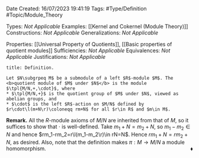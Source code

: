<div class="topSpace"></div>

Date Created: 16/07/2023 19:41:19
Tags: #Type/Definition #Topic/Module_Theory

Types: <i>Not Applicable</i>
Examples: [[Kernel and Cokernel (Module Theory)]]
Constructions: <i>Not Applicable</i>
Generalizations: <i>Not Applicable</i>

Properties: [[Universal Property of Quotients]], [[Basic properties of quotient modules]]
Sufficiencies: <i>Not Applicable</i>
Equivalences: <i>Not Applicable</i>
Justifications: <i>Not Applicable</i>

``` ad-Definition
title: Definition.

Let $N\subgrpeq M$ be a submodule of a left $R$-module $M$. The <b>quotient module of $M$ under $N$</b> is the module $\tpl{M/N,+,\cdot}$, where
* $\tpl{M/N,+}$ is the quotient group of $M$ under $N$, viewed as abelian groups, and
* $\cdot$ is the left $R$-action on $M/N$ defined by $r\cdot\l(m+N\r)\coloneqq rm+N$ for all $r\in R$ and $m\in M$.

```

<b>Remark.</b> All the $R$-module axioms of $M/N$ are inherited from that of $M$, so it suffices to show that $\cdot$ is well-defined. Take $m_1+N=m_2+N$, so $m_1-m_2\in N$ and hence $rm_1-rm_2=r\l(m_1-m_2\r)\in rN=N$. Hence $rm_1+N=rm_2+N$, as desired. Also, note that the definition makes $\pi:M\to M/N$ a module homomorphism.<span style="float:right;">$\blacklozenge$</span>
